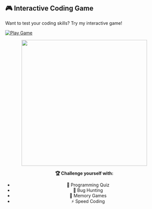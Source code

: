 ## 🎮 Interactive Coding Game

Want to test your coding skills? Try my interactive game!


[![Play Game](https://img.shields.io/badge/🎮_Play_Game-4ecdc4?style=for-the-badge&logo=gamepad&logoColor=white)](http://127.0.0.1:5500/Coding_game.html)

<div align="center">
  <img src="https://media.giphy.com/media/26tn33aiTi1jkl6H6/giphy.gif" width="400">
  
  **🏆 Challenge yourself with:**
  - 🧠 Programming Quiz
  - 🐛 Bug Hunting
  - 🧩 Memory Games  
  - ⚡ Speed Coding
</div>
